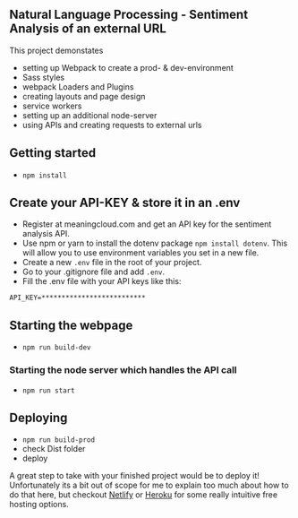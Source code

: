 ## Natural Language Processing - Sentiment Analysis of an external URL

This project demonstates

- setting up Webpack to create a prod- & dev-environment
- Sass styles
- webpack Loaders and Plugins
- creating layouts and page design
- service workers
- setting up an additional node-server
- using APIs and creating requests to external urls

## Getting started

- `npm install`

## Create your API-KEY & store it in an .env

- Register at meaningcloud.com and get an API key for the sentiment analysis API.
- Use npm or yarn to install the dotenv package `npm install dotenv`. This will allow you to use environment variables you set in a new file.
- Create a new `.env` file in the root of your project.
- Go to your .gitignore file and add `.env`.
- Fill the .env file with your API keys like this:

```
API_KEY=**************************
```

## Starting the webpage

- `npm run build-dev`

### Starting the node server which handles the API call

- `npm run start`

## Deploying

- `npm run build-prod`
- check Dist folder
- deploy

A great step to take with your finished project would be to deploy it! Unfortunately its a bit out of scope for me to explain too much about how to do that here, but checkout [Netlify](https://www.netlify.com/) or [Heroku](https://www.heroku.com/) for some really intuitive free hosting options.
